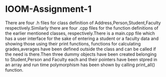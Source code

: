# IOOM-Assignment-1
There are four .h files for class definition of Address,Person,Student,Faculty respectively.Similarly there are four .cpp files for the function definitions of the earlier mentioned classes, respectively.There is a main.cpp file which has a user interface for the sake of entering a student or a faculty data and showing those using their print functions, functions for calculating grades,averages have been defined outside the class and can be called if the need is there.Then three dummy objects have been created belonging to Student,Person and Faculty each and their pointers have been stpred in an array and run time polymorphism has been shown by calling print_all() function.  
